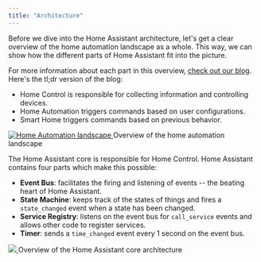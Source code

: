 ```yaml
---
title: "Architecture"
---
```


Before we dive into the Home Assistant architecture, let's get a clear overview of the home automation landscape as a whole. This way, we can show how the different parts of Home Assistant fit into the picture.

For more information about each part in this overview, <a href='/blog/2014/12/26/home-control-home-automation-and-the-smart-home/'>check out our blog</a>. Here's the tl;dr version of the blog:

 * Home Control is responsible for collecting information and controlling devices.
 * Home Automation triggers commands based on user configurations.
 * Smart Home triggers commands based on previous behavior.

<p class='img'>
  <a href='{{site_root}}/images/architecture/home_automation_landscape.svg' name='landscape'>
    <img alt='Home Automation landscape'
         src='{{site_root}}/images/architecture/home_automation_landscape.svg' />
  </a>
  Overview of the home automation landscape
</p>

The Home Assistant core is responsible for Home Control. Home Assistant contains four parts which make this possible:

 * **Event Bus**: facilitates the firing and listening of events -- the beating heart of Home Assistant.
 * **State Machine**: keeps track of the states of things and fires a `state_changed` event when a state has been changed.
 * **Service Registry**: listens on the event bus for `call_service` events and allows other code to register services.
 * **Timer**: sends a `time_changed` event every 1 second on the event bus.

<p class='img'>
  <a href='/images/architecture/ha_architecture.svg' name='architecture'>
    <img src='/images/architecture/ha_architecture.svg' />
  </a>
  Overview of the Home Assistant core architecture
</p>
